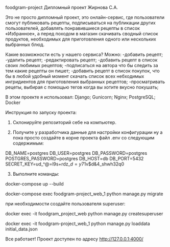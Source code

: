 foodgram-project
Дипломный проект Жирнова С.А.

Это не просто дипломный проект, это онлайн-сервис, где пользователи смогут публиковать рецепты, подписываться на публикации других пользователей, добавлять понравившиеся рецепты в список «Избранное», а перед походом в магазин скачивать сводный список продуктов, необходимых для приготовления одного или нескольких выбранных блюд.

Какие возможности есть у нашего сервиса?
Можно:
-добавить рецепт;
-удалить рецепт;
-редактировать рецепт;
-добавить рецепт в список своих любимых рецептов;
-подписаться на автора что бы следить за тем какие рецепты он пишет;
-добавить рецепт в список покупок, что бы в любой удобный момент скачать список всех небходимых ингридиентов для приготовления выбранных рецептов;
-просматривать рецеты, выбирая с помощью тегов когда вы хотите вкусно покушать;

В этом проекте я использовал:
Django;
Gunicorn;
Nginx;
PostgreSQL;
Docker


Инструкция по запуску проекта:
1. Склонируйте репозиторий себе на компьютер.

2. Получите у разработчика данные для настройки конфигурации
ну а пока просто создайте в корне проекта файл .env со следующим содержимым:

DB_NAME=postgres
DB_USER=postgres
DB_PASSWORD=postgres
POSTGRES_PASSWORD=postgres
DB_HOST=db
DB_PORT=5432
SECRET_KEY=ud_^@=l9s+rdz_$d=y%9bn!nl9*ui)*^_$71v$d&4_shwh32q0

3. Выполните команды:

docker-compose up --build

docker-compose exec foodgram-project_web_1  python manage.py migrate

при необходимости создайте пользователя superuser:

docker exec -it foodgram_project_web python manage.py createsuperuser

docker exec -it foodgram-project_web_1 python manage.py loaddata initial_data.json

Все работает! Проект доступен по адресу http://127.0.0.1:4000/